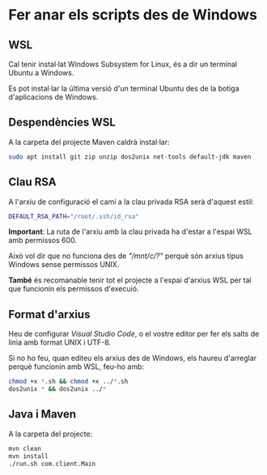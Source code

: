 # Fer anar els scripts des de Windows

## WSL

Cal tenir instal·lat Windows Subsystem for Linux, és a dir un terminal Ubuntu a Windows. 

Es pot instal·lar la última versió d'un terminal Ubuntu des de la botiga d'aplicacions de Windows.

## Despendències WSL

A la carpeta del projecte Maven caldrà instal·lar:
```bash
sudo apt install git zip unzip dos2unix net-tools default-jdk maven
```

## Clau RSA

A l'arxiu de configuració el camí a la clau privada RSA serà d'aquest estil:
```bash
DEFAULT_RSA_PATH="/root/.ssh/id_rsa"
```
**Important**: La ruta de l'arxiu amb la clau privada ha d'estar a l'espai WSL amb permissos 600. 

Això vol dir que no funciona des de *"/mnt/c/?"* perquè són arxius tipus Windows sense permissos UNIX.

**També** és recomanable tenir tot el projecte a l'espai d'arxius WSL per tal que funcionin els permissos d'execuió.

## Format d'arxius

Heu de configurar *Visual Studio Code*, o el vostre editor per fer els salts de linia amb format UNIX i UTF-8.

Si no ho feu, quan editeu els arxius des de Windows, els haureu d'arreglar perquè funcionin amb WSL, feu-ho amb:
```bash
chmod +x *.sh && chmod +x ../*.sh
dos2unix * && dos2unix ../*
```

## Java i Maven

A la carpeta del projecte:
```bash
mvn clean
mvn install
./run.sh com.client.Main
```